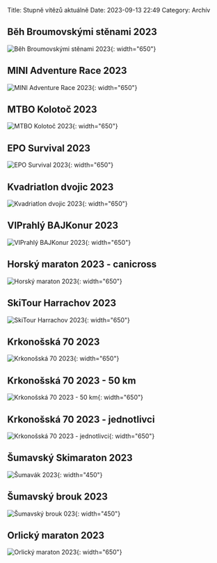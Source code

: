 Title: Stupně vítězů aktuálně
Date: 2023-09-13 22:49
Category: Archív

Běh Broumovskými stěnami 2023
-----------------------------

![Běh Broumovskými stěnami 2023]({static}/static/archiv/stupne-vitezu-aktualne/beh-broumovskymi-stenami-2023.jpg){: width="650"}

MINI Adventure Race 2023
------------------------

![MINI Adventure Race 2023]({static}/static/archiv/stupne-vitezu-aktualne/mini-adventure-race-2023.jpg){: width="650"}

MTBO Kolotoč 2023
-----------------

![MTBO Kolotoč 2023]({static}/static/archiv/stupne-vitezu-aktualne/mtbo-kolotoc-2023.jpg){: width="650"}

EPO Survival 2023
-----------------

![EPO Survival 2023]({static}/static/archiv/stupne-vitezu-aktualne/epo-survival-2023.jpg){: width="650"}

Kvadriatlon dvojic 2023
-----------------------

![Kvadriatlon dvojic 2023]({static}/static/archiv/stupne-vitezu-aktualne/kvadriatlon-dvojic-2023.jpg){: width="650"}

VIPrahlý BAJKonur 2023
----------------------

![VIPrahlý BAJKonur 2023]({static}/static/archiv/stupne-vitezu-aktualne/viprahly-bajkonur-2023.jpg){: width="650"}

Horský maraton 2023 - canicross
-------------------------------

![Horský maraton 2023]({static}/static/archiv/stupne-vitezu-aktualne/horsky-maraton-2023.jpg){: width="650"}

SkiTour Harrachov 2023
----------------------

![SkiTour Harrachov 2023]({static}/static/archiv/stupne-vitezu-aktualne/ski-tour-harrachov-2023.jpg){: width="650"}

Krkonošská 70 2023
------------------

![Krkonošská 70 2023]({static}/static/archiv/stupne-vitezu-aktualne/krkonosska-70-2023.jpg){: width="650"}

Krkonošská 70 2023 - 50 km
--------------------------

![Krkonošská 70 2023 - 50 km]({static}/static/archiv/stupne-vitezu-aktualne/krkonosska-70-2023-50-km.jpg){: width="650"}

Krkonošská 70 2023 - jednotlivci
--------------------------------

![Krkonošská 70 2023 - jednotlivci]({static}/static/archiv/stupne-vitezu-aktualne/krkonosska-70-2023-jednotlivci.jpg){: width="650"}

Šumavský Skimaraton 2023
------------------------

![Šumavák 2023]({static}/static/archiv/stupne-vitezu-aktualne/sumavak-2023.jpg){: width="450"}

Šumavský brouk 2023
-------------------

![Šumavský brouk 023]({static}/static/archiv/stupne-vitezu-aktualne/sumavsky-brouk-2023.jpg){: width="450"}

Orlický maraton 2023
--------------------

![Orlický maraton 2023]({static}/static/archiv/stupne-vitezu-aktualne/orlicky-maraton-2023.jpg){: width="650"}
